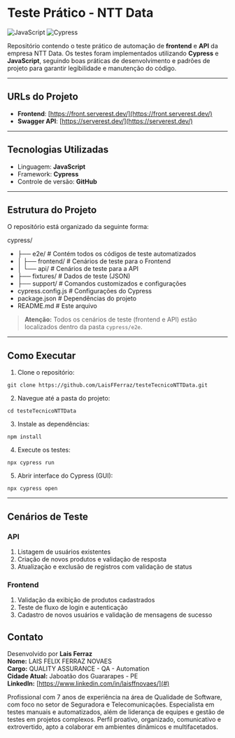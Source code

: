 
# Teste Prático - NTT Data

![JavaScript](https://img.shields.io/badge/Language-JavaScript-yellow?style=flat&logo=javascript)
![Cypress](https://img.shields.io/badge/Framework-Cypress-4BC0C0?style=flat&logo=cypress)

Repositório contendo o teste prático de automação de **frontend** e **API** da empresa NTT Data. Os testes foram implementados utilizando **Cypress** e **JavaScript**, seguindo boas práticas de desenvolvimento e padrões de projeto para garantir legibilidade e manutenção do código.

---

## URLs do Projeto

- **Frontend**: [https://front.serverest.dev/](https://front.serverest.dev/)  
- **Swagger API**: [https://serverest.dev/](https://serverest.dev/)

---

## Tecnologias Utilizadas

- Linguagem: **JavaScript**  
- Framework: **Cypress**  
- Controle de versão: **GitHub**

---

## Estrutura do Projeto

O repositório está organizado da seguinte forma:

cypress/
- ├── e2e/ # Contém todos os códigos de teste automatizados
- │ ├── frontend/ # Cenários de teste para o Frontend
- │ └── api/ # Cenários de teste para a API
- ├── fixtures/ # Dados de teste (JSON)
- ├── support/ # Comandos customizados e configurações
- cypress.config.js # Configurações do Cypress
- package.json # Dependências do projeto
- README.md # Este arquivo

> **Atenção:** Todos os cenários de teste (frontend e API) estão localizados dentro da pasta `cypress/e2e`.

---

## Como Executar

1. Clone o repositório:
``` 
git clone https://github.com/LaisFFerraz/testeTecnicoNTTData.git
```
2. Navegue até a pasta do projeto:
```
cd testeTecnicoNTTData
```
3. Instale as dependências:
```
npm install
```
4. Execute os testes:
```
npx cypress run
```
5. Abrir interface do Cypress (GUI):
```
npx cypress open
```

---
## Cenários de Teste

### API
1. Listagem de usuários existentes  
2. Criação de novos produtos e validação de resposta  
3. Atualização e exclusão de registros com validação de status  

### Frontend
1. Validação da exibição de produtos cadastrados  
2. Teste de fluxo de login e autenticação  
3. Cadastro de novos usuários e validação de mensagens de sucesso  

## Contato

Desenvolvido por **Lais Ferraz**  
**Nome:** LAIS FELIX FERRAZ NOVAES  
**Cargo:** QUALITY ASSURANCE - QA - Automation  
**Cidade Atual:** Jaboatão dos Guararapes - PE  
**LinkedIn:** [https://www.linkedin.com/in/laisffnovaes/](#)  

Profissional com 7 anos de experiência na área de Qualidade de Software, com foco no setor de Seguradora e Telecomunicações. Especialista em testes manuais e automatizados, além de liderança de equipes e gestão de testes em projetos complexos. Perfil proativo, organizado, comunicativo e extrovertido, apto a colaborar em ambientes dinâmicos e multifacetados.

